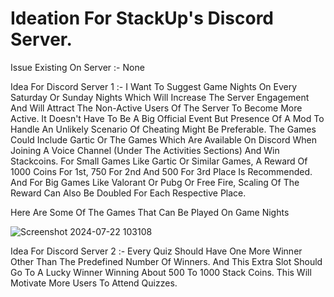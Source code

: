 # Ideation For StackUp's Discord Server.
            
Issue Existing On Server :- None 

Idea For Discord Server 1 :- I Want To Suggest Game Nights On Every Saturday Or Sunday Nights Which Will Increase The Server Engagement And Will Attract The Non-Active Users Of The Server To Become More Active. It Doesn't Have To Be A Big Official Event But Presence Of A Mod To Handle An Unlikely Scenario Of Cheating Might Be Preferable. The Games Could Include Gartic Or The Games Which Are Available On Discord When Joining A Voice Channel (Under The Activities Sections) And Win Stackcoins. For Small Games Like Gartic Or Similar Games, A Reward Of 1000 Coins For 1st, 750 For 2nd And 500 For 3rd Place Is Recommended. And For Big Games Like Valorant Or Pubg Or Free Fire, Scaling Of The Reward Can Also Be Doubled For Each Respective Place. 

Here Are Some Of The Games That Can Be Played On Game Nights

![Screenshot 2024-07-22 103108](https://github.com/user-attachments/assets/b1b11b02-29bd-4dd8-90e8-a1907be7564d)

Idea For Discord Server 2 :- Every Quiz Should Have One More Winner Other Than The Predefined Number Of Winners. And This Extra Slot Should Go To A Lucky Winner Winning About 500 To 1000 Stack Coins. This Will Motivate More Users To Attend Quizzes.
